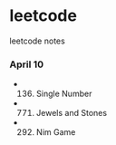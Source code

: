 # leetcode
leetcode notes

### April 10
* 136. Single Number
* 771. Jewels and Stones
* 292. Nim Game